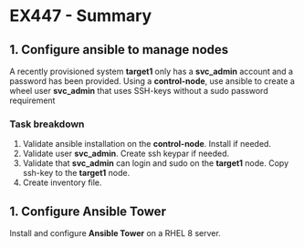 # EX447 - Summary

## 1. Configure ansible to manage nodes
A recently provisioned system **target1** only has a **svc_admin** account and a password has been provided. Using a **control-node**, use ansible to create a wheel user **svc_admin** that uses SSH-keys without a sudo password requirement

### Task breakdown
1. Validate ansible installation on the **control-node**. Install if needed.
2. Validate user **svc_admin**. Create ssh keypar if needed.
3. Validate that **svc_admin** can login and sudo on the **target1** node. Copy ssh-key to the **target1** node.
4. Create inventory file. 

## 1. Configure Ansible Tower
Install and configure **Ansible Tower** on a RHEL 8 server.
